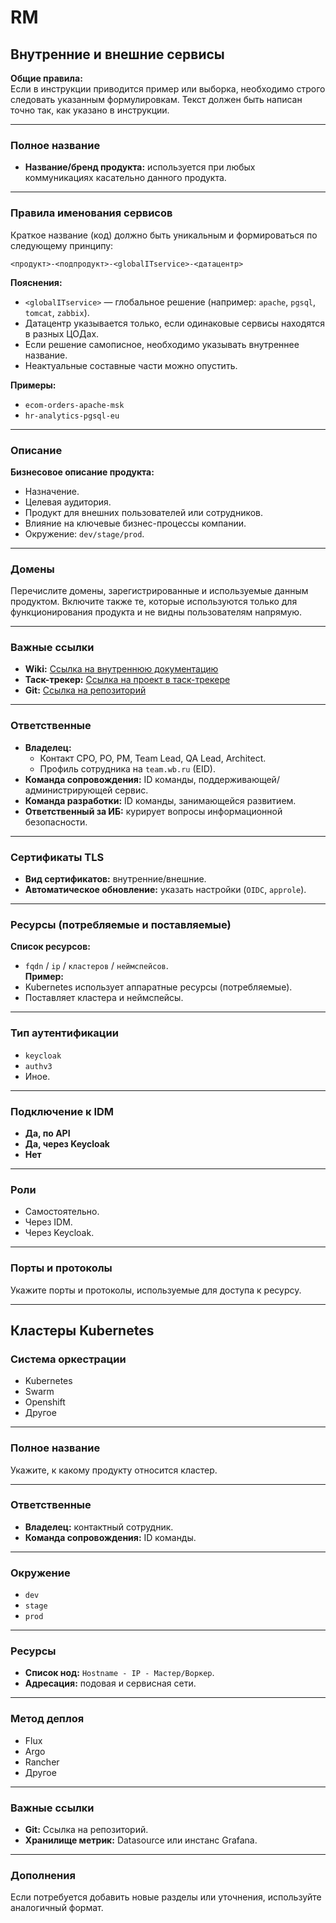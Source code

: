 # RM

## Внутренние и внешние сервисы

**Общие правила:**  
Если в инструкции приводится пример или выборка, необходимо строго следовать указанным формулировкам. Текст должен быть написан точно так, как указано в инструкции.

---

### Полное название
- **Название/бренд продукта:** используется при любых коммуникациях касательно данного продукта.

---

### Правила именования сервисов
Краткое название (код) должно быть уникальным и формироваться по следующему принципу:  

`<продукт>-<подпродукт>-<globalITservice>-<датацентр>`  

**Пояснения:**  
- `<globalITservice>` — глобальное решение (например: `apache`, `pgsql`, `tomcat`, `zabbix`).  
- Датацентр указывается только, если одинаковые сервисы находятся в разных ЦОДах.  
- Если решение самописное, необходимо указывать внутреннее название.  
- Неактуальные составные части можно опустить.

**Примеры:**  
- `ecom-orders-apache-msk`  
- `hr-analytics-pgsql-eu`  

---

### Описание
**Бизнесовое описание продукта:**  
- Назначение.  
- Целевая аудитория.  
- Продукт для внешних пользователей или сотрудников.  
- Влияние на ключевые бизнес-процессы компании.  
- Окружение: `dev/stage/prod`.  

---

### Домены
Перечислите домены, зарегистрированные и используемые данным продуктом. Включите также те, которые используются только для функционирования продукта и не видны пользователям напрямую.

---

### Важные ссылки
- **Wiki:** [Ссылка на внутреннюю документацию](#)  
- **Таск-трекер:** [Ссылка на проект в таск-трекере](#)  
- **Git:** [Ссылка на репозиторий](#)  

---

### Ответственные
- **Владелец:**  
  - Контакт CPO, PO, PM, Team Lead, QA Lead, Architect.  
  - Профиль сотрудника на `team.wb.ru` (EID).  
- **Команда сопровождения:** ID команды, поддерживающей/администрирующей сервис.  
- **Команда разработки:** ID команды, занимающейся развитием.  
- **Ответственный за ИБ:** курирует вопросы информационной безопасности.  

---

### Сертификаты TLS
- **Вид сертификатов:** внутренние/внешние.  
- **Автоматическое обновление:** указать настройки (`OIDC`, `approle`).  

---

### Ресурсы (потребляемые и поставляемые)
**Список ресурсов:**  
- `fqdn` / `ip` / `кластеров` / `неймспейсов`.  
**Пример:**  
- Kubernetes использует аппаратные ресурсы (потребляемые).  
- Поставляет кластера и неймспейсы.  

---

### Тип аутентификации
- `keycloak`  
- `authv3`  
- Иное.  

---

### Подключение к IDM
- **Да, по API**  
- **Да, через Keycloak**  
- **Нет**  

---

### Роли
- Самостоятельно.  
- Через IDM.  
- Через Keycloak.  

---

### Порты и протоколы
Укажите порты и протоколы, используемые для доступа к ресурсу.

---

## Кластеры Kubernetes

### Система оркестрации
- Kubernetes  
- Swarm  
- Openshift  
- Другое  

---

### Полное название
Укажите, к какому продукту относится кластер.

---

### Ответственные
- **Владелец:** контактный сотрудник.  
- **Команда сопровождения:** ID команды.  

---

### Окружение
- `dev`  
- `stage`  
- `prod`  

---

### Ресурсы
- **Список нод:** `Hostname - IP - Мастер/Воркер`.  
- **Адресация:** подовая и сервисная сети.  

---

### Метод деплоя
- Flux  
- Argo  
- Rancher  
- Другое  

---

### Важные ссылки
- **Git:** Ссылка на репозиторий.  
- **Хранилище метрик:** Datasource или инстанс Grafana.  

---

### Дополнения
Если потребуется добавить новые разделы или уточнения, используйте аналогичный формат.
